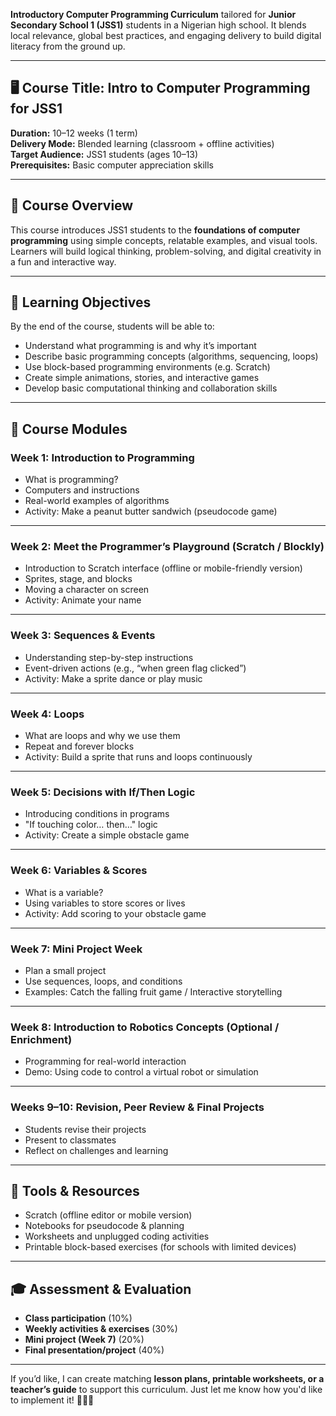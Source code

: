 **Introductory Computer Programming Curriculum** tailored for **Junior Secondary School 1 (JSS1)** students in a Nigerian high school. It blends local relevance, global best practices, and engaging delivery to build digital literacy from the ground up.

---

## 🖥️ **Course Title:** Intro to Computer Programming for JSS1

**Duration:** 10–12 weeks (1 term)  
**Delivery Mode:** Blended learning (classroom + offline activities)  
**Target Audience:** JSS1 students (ages 10–13)  
**Prerequisites:** Basic computer appreciation skills

---

## 📘 **Course Overview**

This course introduces JSS1 students to the **foundations of computer programming** using simple concepts, relatable examples, and visual tools. Learners will build logical thinking, problem-solving, and digital creativity in a fun and interactive way.

---

## 🎯 **Learning Objectives**

By the end of the course, students will be able to:

- Understand what programming is and why it’s important
- Describe basic programming concepts (algorithms, sequencing, loops)
- Use block-based programming environments (e.g. Scratch)
- Create simple animations, stories, and interactive games
- Develop basic computational thinking and collaboration skills

---

## 📂 **Course Modules**

### **Week 1: Introduction to Programming**

- What is programming?
- Computers and instructions
- Real-world examples of algorithms
- Activity: Make a peanut butter sandwich (pseudocode game)

---

### **Week 2: Meet the Programmer’s Playground (Scratch / Blockly)**

- Introduction to Scratch interface (offline or mobile-friendly version)
- Sprites, stage, and blocks
- Moving a character on screen
- Activity: Animate your name

---

### **Week 3: Sequences & Events**

- Understanding step-by-step instructions
- Event-driven actions (e.g., “when green flag clicked”)
- Activity: Make a sprite dance or play music

---

### **Week 4: Loops**

- What are loops and why we use them
- Repeat and forever blocks
- Activity: Build a sprite that runs and loops continuously

---

### **Week 5: Decisions with If/Then Logic**

- Introducing conditions in programs
- "If touching color… then…" logic
- Activity: Create a simple obstacle game

---

### **Week 6: Variables & Scores**

- What is a variable?
- Using variables to store scores or lives
- Activity: Add scoring to your obstacle game

---

### **Week 7: Mini Project Week**

- Plan a small project
- Use sequences, loops, and conditions
- Examples: Catch the falling fruit game / Interactive storytelling

---

### **Week 8: Introduction to Robotics Concepts (Optional / Enrichment)**

- Programming for real-world interaction
- Demo: Using code to control a virtual robot or simulation

---

### **Weeks 9–10: Revision, Peer Review & Final Projects**

- Students revise their projects
- Present to classmates
- Reflect on challenges and learning

---

## 🧰 **Tools & Resources**

- Scratch (offline editor or mobile version)
- Notebooks for pseudocode & planning
- Worksheets and unplugged coding activities
- Printable block-based exercises (for schools with limited devices)

---

## 🎓 **Assessment & Evaluation**

- **Class participation** (10%)
- **Weekly activities & exercises** (30%)
- **Mini project (Week 7)** (20%)
- **Final presentation/project** (40%)

---

If you’d like, I can create matching **lesson plans, printable worksheets, or a teacher’s guide** to support this curriculum. Just let me know how you'd like to implement it! 🚀🇳🇬
